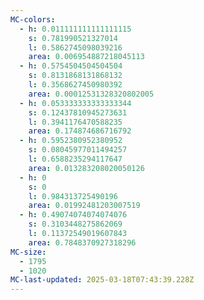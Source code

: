 ```yaml
---
MC-colors:
  - h: 0.011111111111111115
    s: 0.781990521327014
    l: 0.5862745098039216
    area: 0.006954887218045113
  - h: 0.5754504504504504
    s: 0.8131868131868132
    l: 0.3568627450980392
    area: 0.00012531328320802005
  - h: 0.053333333333333344
    s: 0.12437810945273631
    l: 0.3941176470588235
    area: 0.174874686716792
  - h: 0.5952380952380952
    s: 0.08045977011494257
    l: 0.6588235294117647
    area: 0.013283208020050126
  - h: 0
    s: 0
    l: 0.984313725490196
    area: 0.01992481203007519
  - h: 0.49074074074074076
    s: 0.3103448275862069
    l: 0.11372549019607843
    area: 0.7848370927318296
MC-size:
  - 1795
  - 1020
MC-last-updated: 2025-03-18T07:43:39.228Z
---
```

